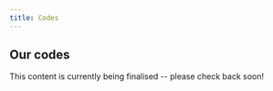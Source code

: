 ```yaml
---
title: Codes
---
```


## Our codes

This content is currently being finalised -- please check back soon!
